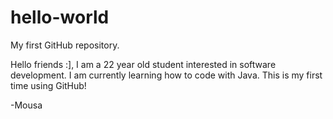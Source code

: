# hello-world
My first GitHub repository. 

Hello friends :],
I am a 22 year old student interested in software development. 
I am currently learning how to code with Java. 
This is my first time using GitHub!  

-Mousa

